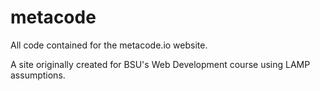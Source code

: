 metacode
========

All code contained for the metacode.io website.

A site originally created for BSU's Web Development course using LAMP assumptions.
